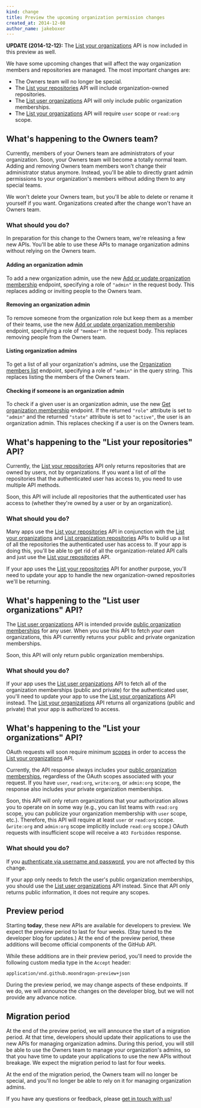 ```yaml
---
kind: change
title: Preview the upcoming organization permission changes
created_at: 2014-12-08
author_name: jakeboxer
---
```

**UPDATE (2014-12-12):** The [List your organizations][list-your-organizations] API is now included in this preview as well.

We have some upcoming changes that will affect the way organization members and repositories are managed. The most important changes are:

- The Owners team will no longer be special.
- The [List your repositories][list-your-repos] API will include organization-owned repositories.
- The [List user organizations][list-user-organizations] API will only include public organization memberships.
- The [List your organizations][list-your-organizations] API will require `user` scope or `read:org` scope.

## What's happening to the Owners team?

Currently, members of your Owners team are administrators of your organization. Soon, your Owners team will become a totally normal team. Adding and removing Owners team members won't change their administrator status anymore. Instead, you'll be able to directly grant admin permissions to your organization's members without adding them to any special teams.

We won't delete your Owners team, but you'll be able to delete or rename it yourself if you want. Organizations created after the change won't have an Owners team.

### What should you do?

In preparation for this change to the Owners team, we're releasing a few new APIs. You'll be able to use these APIs to manage organization admins without relying on the Owners team.

#### Adding an organization admin

To add a new organization admin, use the new [Add or update organization membership][add-org-membership] endpoint, specifying a role of `"admin"` in the request body. This replaces adding or inviting people to the Owners team.

#### Removing an organization admin

To remove someone from the organization role but keep them as a member of their teams, use the new [Add or update organization membership][add-org-membership] endpoint, specifying a role of `"member"` in the request body. This replaces removing people from the Owners team.

#### Listing organization admins

To get a list of all your organization's admins, use the [Organization members list][list-org-members] endpoint, specifying a role of `"admin"` in the query string. This replaces listing the members of the Owners team.

#### Checking if someone is an organization admin

To check if a given user is an organization admin, use the new [Get organization membership][get-org-membership] endpoint. If the returned `"role"` attribute is set to `"admin"` and the returned `"state"` attribute is set to `"active"`, the user is an organization admin. This replaces checking if a user is on the Owners team.

## What's happening to the "List your repositories" API?

Currently, the [List your repositories][list-your-repos] API only returns repositories that are owned by users, not by organizations. If you want a list of *all* the repositories that the authenticated user has access to, you need to use multiple API methods.

Soon, this API will include all repositories that the authenticated user has access to (whether they're owned by a user or by an organization).

### What should you do?

Many apps use the [List your repositories][list-your-repos] API in conjunction with the [List your organizations][list-your-orgs] and [List organization repositories][list-org-repos] APIs to build up a list of all the repositories the authenticated user has access to. If your app is doing this, you'll be able to get rid of all the organization-related API calls and just use the [List your repositories][list-your-repos] API.

If your app uses the [List your repositories][list-your-repos] API for another purpose, you'll need to update your app to handle the new organization-owned repositories we'll be returning.

## What's happening to the "List user organizations" API?

The [List user organizations][list-user-organizations] API is intended provide [public organization memberships][public-org-membership] for any user. When you use this API to fetch *your own* organizations, this API currently returns your public and private organization memberships.

Soon, this API will only return public organization memberships.

### What should you do?

If your app uses the [List user organizations][list-user-organizations] API to fetch all of the organization memberships (public and private) for the authenticated user, you'll need to update your app to use the [List your organizations][list-your-organizations] API instead. The [List your organizations][list-your-organizations] API returns all organizations (public and private) that your app is authorized to access.

## What's happening to the "List your organizations" API?

OAuth requests will soon require minimum [scopes][] in order to access the [List your organizations][list-your-organizations] API.

Currently, the API response always includes your [public organization memberships][public-org-membership], regardless of the OAuth scopes associated with your request. If you have `user`, `read:org`, `write:org`, or `admin:org` scope, the response also includes your private organization memberships.

Soon, this API will only return organizations that your authorization allows you to operate on in some way (e.g., you can list teams with `read:org` scope, you can publicize your organization membership with `user` scope, etc.). Therefore, this API will require at least `user` or `read:org` scope. (`write:org` and `admin:org` scope implicitly include `read:org` scope.) OAuth requests with insufficient scope will receive a `403 Forbidden` response.

### What should you do?

If you [authenticate via username and password][username-password-authn], you are not affected by this change.

If your app only needs to fetch the user's public organization memberships, you should use the [List user organizations][list-user-organizations] API instead. Since that API only returns public information, it does not require any scopes.

## Preview period

Starting **today**, these new APIs are available for developers to preview. We expect the preview period to last for four weeks. (Stay tuned to the developer blog for updates.) At the end of the preview period, these additions will become official components of the GitHub API.

While these additions are in their preview period, you'll need to provide the following custom media type in the `Accept` header:

    application/vnd.github.moondragon-preview+json

During the preview period, we may change aspects of these endpoints. If we do, we will announce the changes on the developer blog, but we will not provide any advance notice.

## Migration period

At the end of the preview period, we will announce the start of a migration period. At that time, developers should update their applications to use the new APIs for managing organization admins. During this period, you will still be able to use the Owners team to manage your organization's admins, so that you have time to update your applications to use the new APIs without breakage. We expect the migration period to last for four weeks.

At the end of the migration period, the Owners team will no longer be special, and you'll no longer be able to rely on it for managing organization admins.

If you have any questions or feedback, please [get in touch with us][contact]!

[contact]: https://github.com/contact?form[subject]=Organization+Admin+Pre-release+Preview
[list-your-repos]: /v3/repos/#list-your-repositories
[list-your-orgs]: /v3/orgs/#list-your-organizations
[list-org-repos]: /v3/repos/#list-organization-repositories
[add-org-membership]: /v3/orgs/members/#add-or-update-organization-membership
[list-org-members]: /v3/orgs/members/#members-list
[get-org-membership]: /v3/orgs/members/#get-organization-membership
[list-user-organizations]: /v3/orgs/#list-user-organizations
[list-your-organizations]: /v3/orgs/#list-your-organizations
[public-org-membership]: https://help.github.com/articles/publicizing-or-concealing-organization-membership
[username-password-authn]: /v3/auth/#via-username-and-password
[scopes]: /v3/oauth/#scopes
